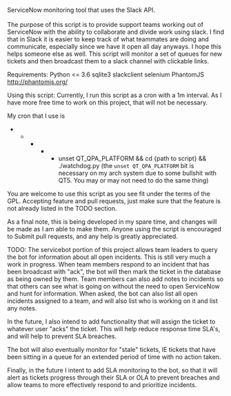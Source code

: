 ServiceNow monitoring tool that uses the Slack API. <br/><br/>
The purpose of this script is to provide support teams working out of ServiceNow
with the ability to collaborate and divide work using slack. I find that in
Slack it is easier to keep track of what teammates are doing and communicate,
especially since we have it open all day anyways. I hope this helps someone
else as well. This script will monitor a set of queues for new tickets and then
broadcast them to a slack channel with clickable links.

Requirements:
Python <= 3.6
  sqlite3
  slackclient
  selenium
    PhantomJS http://phantomjs.org/

Using this script:
Currently, I run this script as a cron with a 1m interval. As I have more free
time to work on this project, that will not be necessary.

My cron that I use is
* * * * * unset QT_QPA_PLATFORM && cd {path to script} && ./watchdog.py
(the `unset QT_QPA_PLATFORM` bit is necessary on my arch system due to some
bullshit with QT5. You may or may not need to do the same thing)


You are welcome to use this script as you see fit under the terms of the GPL.
Accepting feature and pull requests, just make sure that the feature is not
already listed in the TODO section.

As a final note, this is being developed in my spare time, and changes will be
made as I am able to make them. Anyone using the script is encouraged to Submit
pull requests, and any help is greatly appreciated.

TODO:
The servicebot portion of this project allows team leaders to query the bot for
information about all open incidents. This is still very much a work in progress.
When team members respond to an incident that has been broadcast with "ack", the
bot will then mark the ticket in the database as being owned by them.
Team members can also add notes to incidents so that others can see what is going
on without the need to open ServiceNow and hunt for information.
When asked, the bot can also list all open incidents assigned to a team, and will
also list who is working on it and list any notes.

In the future, I also intend to add functionality that will assign the ticket to
whatever user "acks" the ticket. This will help reduce response time SLA's, and
will help to prevent SLA breaches.

The bot will also eventually monitor for "stale" tickets, IE tickets that have
been sitting in a queue for an extended period of time with no action taken.

Finally, in the future I intent to add SLA monitoring to the bot, so that it
will alert as tickets progress through their SLA or OLA to prevent breaches and
allow teams to more effectively respond to and prioritize incidents.
